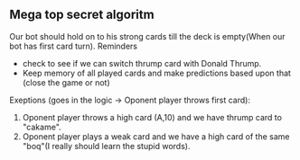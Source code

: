## Mega top secret algoritm
Our bot should hold on to his strong cards till the deck is empty(When our bot has first card turn).
Reminders

- check to see if we can switch thrump card with Donald Thrump.
- Keep memory of all played cards and make predictions based upon that (close the game or not)

Exeptions (goes in the logic -> Oponent player throws first card):

1. Oponent player throws a high card (A,10) and we have thrump card to "cakame".
2. Oponent player plays a weak card and we have a high card of the same "boq"(I really should learn the stupid words).